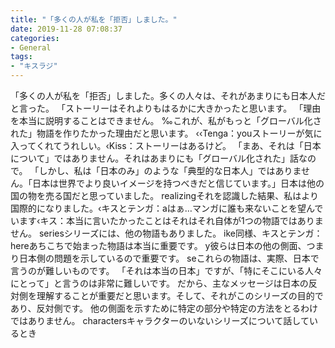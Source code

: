 ```yaml
---
title: "「多くの人が私を「拒否」しました。"
date: 2019-11-28 07:08:37
categories:
- General
tags:
- "キスラジ"
---
```


「多くの人が私を「拒否」しました。多くの人々は、それがあまりにも日本人だと言った。 「ストーリーはそれよりもはるかに大きかったと思います。 「理由を本当に説明することはできません。 ‰これが、私がもっと「グローバル化された」物語を作りたかった理由だと思います。 ‹‹Tenga‬：youストーリーが気に入ってくれてうれしい。‬‹‪Kiss‬：‬ストーリーはあるけど。 「まあ、それは「日本について」ではありません。それはあまりにも「グローバル化された」話なので。 「しかし、私は「日本のみ」のような「典型的な日本人」ではありません。「日本は世界でより良いイメージを持つべきだと信じています。」日本は他の国の物を売る国だと思っていました。 realizingそれを認識した結果、私はより国際的になりました。‬‹キスとテンガ：‬aはぁ…‬‬マンガに誰も来ないことを望んでいます‬‹キス：本当に言いたかったことはそれはそれ自体が1つの物語ではありません。 seriesシリーズには、他の物語もありました。 ike同様、‬キスとテンガ：hereあちこちで始まった物語は本当に重要です。 y彼らは日本の他の側面、つまり日本側の問題を示しているので重要です。 seこれらの物語は、実際、日本で言うのが難しいものです。 「それは本当の日本」ですが、「特にそこにいる人々にとって」と言うのは非常に難しいです。 ‬‬だから、主なメッセージは日本の反対側を理解することが重要だと思います。そして、それがこのシリーズの目的であり、反対側です。 ‬‬他の側面を示すために特定の部分や特定の方法をとるわけではありません。 charactersキャラクターのいないシリーズについて話しているとき
